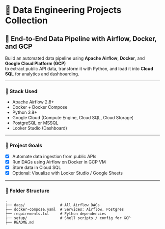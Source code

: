 # 🧠 Data Engineering Projects Collection  
## 🚀 End-to-End Data Pipeline with Airflow, Docker, and GCP

Build an automated data pipeline using **Apache Airflow**, **Docker**, and **Google Cloud Platform (GCP)**  
to extract public API data, transform it with Python, and load it into **Cloud SQL** for analytics and dashboarding.

---

### 🔧 Stack Used
- Apache Airflow 2.8+
- Docker + Docker Compose
- Python 3.8+
- Google Cloud (Compute Engine, Cloud SQL, Cloud Storage)
- PostgreSQL or MSSQL
- Looker Studio (Dashboard)

---

### 📌 Project Goals
- [x] Automate data ingestion from public APIs
- [x] Run DAGs using Airflow on Docker in GCP VM
- [x] Store data in Cloud SQL
- [x] Optional: Visualize with Looker Studio / Google Sheets

---

### 📂 Folder Structure
```plaintext
.
├── dags/                # All Airflow DAGs
├── docker-compose.yaml  # Services: Airflow, Postgres
├── requirements.txt     # Python dependencies
├── setup/               # Shell scripts / config for GCP
├── README.md
